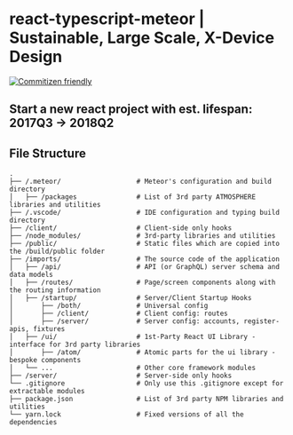 react-typescript-meteor | Sustainable, Large Scale, X-Device Design
===
[![Commitizen friendly](https://img.shields.io/badge/commitizen-friendly-brightgreen.svg)](http://commitizen.github.io/cz-cli/)

Start a new react project with est. lifespan: 2017Q3 -> 2018Q2
---

## File Structure

```text
.
├── /.meteor/                   # Meteor's configuration and build directory
│   ├── /packages               # List of 3rd party ATMOSPHERE libraries and utilities
├── /.vscode/                   # IDE configuration and typing build directory
├── /client/                    # Client-side only hooks
├── /node_modules/              # 3rd-party libraries and utilities
├── /public/                    # Static files which are copied into the /build/public folder
├── /imports/                   # The source code of the application
│   ├── /api/                   # API (or GraphQL) server schema and data models
│   ├── /routes/                # Page/screen components along with the routing information
│   ├── /startup/               # Server/Client Startup Hooks
│       ├── /both/              # Universal config
│       ├── /client/            # Client config: routes
│       ├── /server/            # Server config: accounts, register-apis, fixtures
│   ├── /ui/                    # 1st-Party React UI Library - interface for 3rd party libraries
│       ├── /atom/              # Atomic parts for the ui library - bespoke components
│   └── ...                     # Other core framework modules
├── /server/                    # Server-side only hooks
└── .gitignore                  # Only use this .gitignore except for extractable modules
├── package.json                # List of 3rd party NPM libraries and utilities
└── yarn.lock                   # Fixed versions of all the dependencies
```
